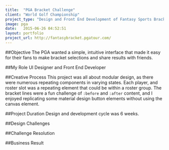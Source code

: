 ```yaml
---
title:  "PGA Bracket Challenge"
client: "World Golf Championship"
project_type: "Design and Front End Development of Fantasy Sports Bracket Game"
image: pga
date:   2015-06-26 04:52:51
layout: portfolio
project_url: http://fantasybracket.pgatour.com/
---
```


##Objective 
The PGA wanted a simple, intuitive interface that made it easy for their fans to make bracket selections and share results with friends.

##My Role
UI Designer and Front End Developer

##Creative Process
This project was all about modular design, as there were numerous repeating components in varying states. Each player, and roster slot was a repeating element that could be within a roster group. The bracket lines were a fun challenge of `:before` and `:after` content, and I enjoyed replicating some material design button elements without using the canvas element.

##Project Duration
Design and development cycle was 6 weeks.

##Design Challenges

##Challenge Resolution

##Business Result